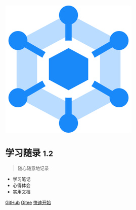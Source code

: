 ![logo](_media/logo.svg)

# 学习随录 <small>1.2</small>

> 随心随意地记录

- 学习笔记
- 心得体会
- 实用文档

[GitHub](https://gitee.com/KnowCodesBoy/docs.git)
[Gitee](https://gitee.com/KnowCodesBoy/docs.git)
[快速开始](#首页)